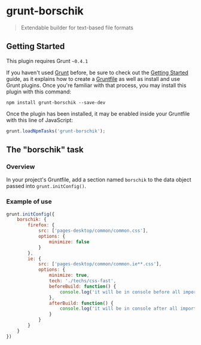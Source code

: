 # grunt-borschik

> Extendable builder for text-based file  formats

## Getting Started
This plugin requires Grunt `~0.4.1`

If you haven't used [Grunt](http://gruntjs.com/) before, be sure to check out the [Getting Started](http://gruntjs.com/getting-started) guide, as it explains how to create a [Gruntfile](http://gruntjs.com/sample-gruntfile) as well as install and use Grunt plugins. Once you're familiar with that process, you may install this plugin with this command:

```shell
npm install grunt-borschik --save-dev
```

Once the plugin has been installed, it may be enabled inside your Gruntfile with this line of JavaScript:

```js
grunt.loadNpmTasks('grunt-borschik');
```

## The "borschik" task

### Overview
In your project's Gruntfile, add a section named `borschik` to the data object passed into `grunt.initConfig()`.

### Example of use

```js
grunt.initConfig({
    borschik: {
        firefox: {
            src: ['pages-desktop/common/common.css'],
            options: {
                minimize: false
            }
        },
        ie: {
            src: ['pages-desktop/common/common.ie**.css'],
            options: {
                minimize: true,
                tech: './techs/css-fast',
                beforeBuild: function() {
                    console.log('it will be in console before all imports');
                },
                afterBuild: function() {
                    console.log('it will be in console after all imports');
                }
            }
        }
    }
})
```



